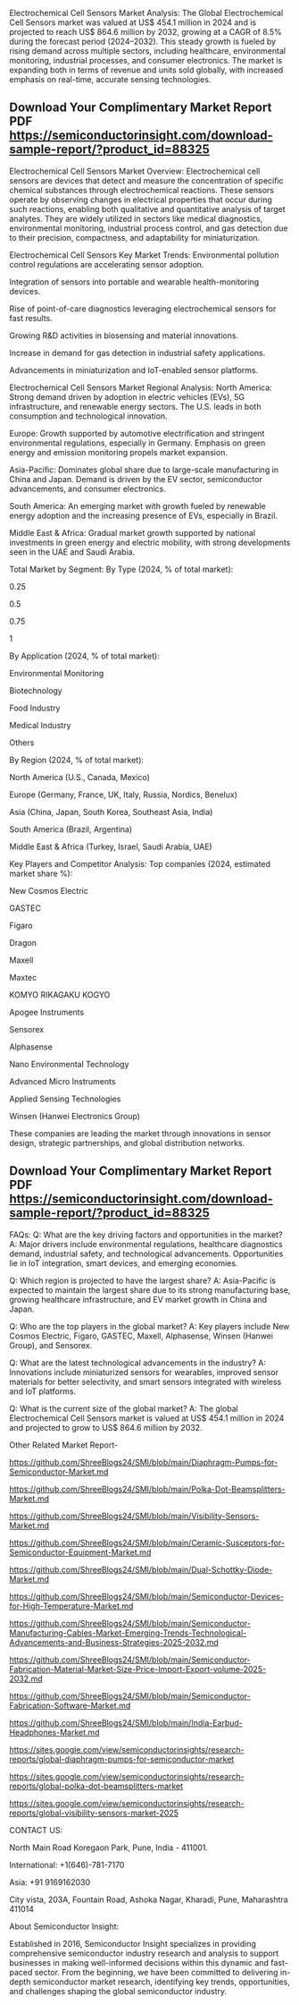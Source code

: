 Electrochemical Cell Sensors Market Analysis:
The Global Electrochemical Cell Sensors market was valued at US$ 454.1 million in 2024 and is projected to reach US$ 864.6 million by 2032, growing at a CAGR of 8.5% during the forecast period (2024–2032). This steady growth is fueled by rising demand across multiple sectors, including healthcare, environmental monitoring, industrial processes, and consumer electronics. The market is expanding both in terms of revenue and units sold globally, with increased emphasis on real-time, accurate sensing technologies.


## Download Your Complimentary Market  Report PDF https://semiconductorinsight.com/download-sample-report/?product_id=88325 


Electrochemical Cell Sensors Market Overview:
Electrochemical cell sensors are devices that detect and measure the concentration of specific chemical substances through electrochemical reactions. These sensors operate by observing changes in electrical properties that occur during such reactions, enabling both qualitative and quantitative analysis of target analytes. They are widely utilized in sectors like medical diagnostics, environmental monitoring, industrial process control, and gas detection due to their precision, compactness, and adaptability for miniaturization.

Electrochemical Cell Sensors Key Market Trends:
Environmental pollution control regulations are accelerating sensor adoption.

Integration of sensors into portable and wearable health-monitoring devices.

Rise of point-of-care diagnostics leveraging electrochemical sensors for fast results.

Growing R&D activities in biosensing and material innovations.

Increase in demand for gas detection in industrial safety applications.

Advancements in miniaturization and IoT-enabled sensor platforms.

Electrochemical Cell Sensors Market Regional Analysis:
North America:
Strong demand driven by adoption in electric vehicles (EVs), 5G infrastructure, and renewable energy sectors. The U.S. leads in both consumption and technological innovation.

Europe:
Growth supported by automotive electrification and stringent environmental regulations, especially in Germany. Emphasis on green energy and emission monitoring propels market expansion.

Asia-Pacific:
Dominates global share due to large-scale manufacturing in China and Japan. Demand is driven by the EV sector, semiconductor advancements, and consumer electronics.

South America:
An emerging market with growth fueled by renewable energy adoption and the increasing presence of EVs, especially in Brazil.

Middle East & Africa:
Gradual market growth supported by national investments in green energy and electric mobility, with strong developments seen in the UAE and Saudi Arabia.

Total Market by Segment:
By Type (2024, % of total market):

0.25

0.5

0.75

1

By Application (2024, % of total market):

Environmental Monitoring

Biotechnology

Food Industry

Medical Industry

Others

By Region (2024, % of total market):

North America (U.S., Canada, Mexico)

Europe (Germany, France, UK, Italy, Russia, Nordics, Benelux)

Asia (China, Japan, South Korea, Southeast Asia, India)

South America (Brazil, Argentina)

Middle East & Africa (Turkey, Israel, Saudi Arabia, UAE)

Key Players and Competitor Analysis:
Top companies (2024, estimated market share %):

New Cosmos Electric

GASTEC

Figaro

Dragon

Maxell

Maxtec

KOMYO RIKAGAKU KOGYO

Apogee Instruments

Sensorex

Alphasense

Nano Environmental Technology

Advanced Micro Instruments

Applied Sensing Technologies

Winsen (Hanwei Electronics Group)

These companies are leading the market through innovations in sensor design, strategic partnerships, and global distribution networks.

## Download Your Complimentary Market  Report PDF https://semiconductorinsight.com/download-sample-report/?product_id=88325 

FAQs:
Q: What are the key driving factors and opportunities in the market?
A: Major drivers include environmental regulations, healthcare diagnostics demand, industrial safety, and technological advancements. Opportunities lie in IoT integration, smart devices, and emerging economies.


Q: Which region is projected to have the largest share?
A: Asia-Pacific is expected to maintain the largest share due to its strong manufacturing base, growing healthcare infrastructure, and EV market growth in China and Japan.


Q: Who are the top players in the global market?
A: Key players include New Cosmos Electric, Figaro, GASTEC, Maxell, Alphasense, Winsen (Hanwei Group), and Sensorex.


Q: What are the latest technological advancements in the industry?
A: Innovations include miniaturized sensors for wearables, improved sensor materials for better selectivity, and smart sensors integrated with wireless and IoT platforms.


Q: What is the current size of the global market?
A: The global Electrochemical Cell Sensors market is valued at US$ 454.1 million in 2024 and projected to grow to US$ 864.6 million by 2032.


Other Related Market Report-


https://github.com/ShreeBlogs24/SMI/blob/main/Diaphragm-Pumps-for-Semiconductor-Market.md


https://github.com/ShreeBlogs24/SMI/blob/main/Polka-Dot-Beamsplitters-Market.md


https://github.com/ShreeBlogs24/SMI/blob/main/Visibility-Sensors-Market.md


https://github.com/ShreeBlogs24/SMI/blob/main/Ceramic-Susceptors-for-Semiconductor-Equipment-Market.md


https://github.com/ShreeBlogs24/SMI/blob/main/Dual-Schottky-Diode-Market.md


https://github.com/ShreeBlogs24/SMI/blob/main/Semiconductor-Devices-for-High-Temperature-Market.md


https://github.com/ShreeBlogs24/SMI/blob/main/Semiconductor-Manufacturing-Cables-Market-Emerging-Trends-Technological-Advancements-and-Business-Strategies-2025-2032.md


https://github.com/ShreeBlogs24/SMI/blob/main/Semiconductor-Fabrication-Material-Market-Size-Price-Import-Export-volume-2025-2032.md


https://github.com/ShreeBlogs24/SMI/blob/main/Semiconductor-Fabrication-Software-Market.md


https://github.com/ShreeBlogs24/SMI/blob/main/India-Earbud-Headphones-Market.md


https://sites.google.com/view/semiconductorinsights/research-reports/global-diaphragm-pumps-for-semiconductor-market


https://sites.google.com/view/semiconductorinsights/research-reports/global-polka-dot-beamsplitters-market


https://sites.google.com/view/semiconductorinsights/research-reports/global-visibility-sensors-market-2025


CONTACT US:

North Main Road Koregaon Park, Pune, India - 411001.

International: +1(646)-781-7170

Asia: +91 9169162030


City vista, 203A, Fountain Road, Ashoka Nagar, Kharadi, Pune, Maharashtra 411014


About Semiconductor Insight:

Established in 2016, Semiconductor Insight specializes in providing comprehensive semiconductor industry research and analysis to support businesses in making well-informed decisions within this dynamic and fast-paced sector. From the beginning, we have been committed to delivering in-depth semiconductor market research, identifying key trends, opportunities, and challenges shaping the global semiconductor industry. 
